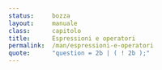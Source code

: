 ```yaml
---
status:     bozza
layout:     manuale
class:      capitolo
title:      Espressioni e operatori
permalink:  /man/espressioni-e-operatori
quote:      "question = 2b | ( ! 2b );"
---
```


<!--

Utlizzare l'peratore `delete` per illustrare il rapporto del C’hi++ con la morte, che non è più considerata un nemico da combattere, ma un fenomeno naturale necessario al buon funzonamento dell’Universo. Questo approccio si rirova anche nel precetto:

    Amiamo ciò che ci ucciderà (se tutto va bene) 

Ho messo intenzionalmente il capitolo sull'algebra booleana DOPO quello sugli operatori per dimostrare come i concetti di vero/falso giusto/sbagliato debbano essere definiti per prima cosa

## operatori

### operatore di negazione

la negazione e il paradosso come metodo per comprendere ciò che non è
di per sé evidente

### operatore di incremento
mettere qui, perché servono nel codice seguente
## cicli

### ciclo for

### ciclo while

### ciclo do-while

-->
